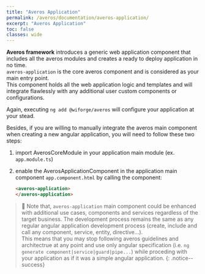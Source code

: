 ```yaml
---
title: "Averos Application"
permalink: /averos/documentation/averos-application/
excerpt: "Averos Application"
toc: false
classes: wide
---
```



**Averos framework** introduces a generic web application component that includes all the averos modules and creates a ready to deploy application in no time.<br/>
`averos-application` is the core averos component and is considered as your main entry point.<br/>
This component holds all the web application logic and templates and will integrate flawlessly with any additional user custom components or configurations.<br/>

Again, executing `ng add @wiforge/averos` will configure your application at your stead.<br/>

Besides, if you are willing to manually integrate the averos main component when creating a new angular application, you will need to follow these two steps:
1. import  AverosCoreModule in your application main module (ex. `app.module.ts`)
2. enable the AverosApplicationComponent in the application main component `app.component.html` by calling the component:
    
    ```html
    <averos-application>
    </averos-application>
    ```

>🚩 Note that, `averos-application` main component could be enhanced with additional use cases, components and services regardless of the target business. The development process remains the same as any regular angular application development process (create, include and call any component, service, entity, directive...).<br/>
This means that you may stop following averos guidelines and architectrue at any point and use only angular specification (i.e. `ng generate component|service|guard|pipe...`) while proceding with your application as if it was a simple angular application.
{: .notice--success}

